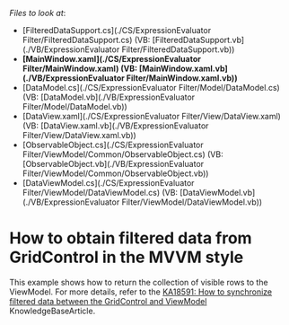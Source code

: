 <!-- default file list -->
*Files to look at*:

* [FilteredDataSupport.cs](./CS/ExpressionEvaluator Filter/FilteredDataSupport.cs) (VB: [FilteredDataSupport.vb](./VB/ExpressionEvaluator Filter/FilteredDataSupport.vb))
* **[MainWindow.xaml](./CS/ExpressionEvaluator Filter/MainWindow.xaml) (VB: [MainWindow.xaml.vb](./VB/ExpressionEvaluator Filter/MainWindow.xaml.vb))**
* [DataModel.cs](./CS/ExpressionEvaluator Filter/Model/DataModel.cs) (VB: [DataModel.vb](./VB/ExpressionEvaluator Filter/Model/DataModel.vb))
* [DataView.xaml](./CS/ExpressionEvaluator Filter/View/DataView.xaml) (VB: [DataView.xaml.vb](./VB/ExpressionEvaluator Filter/View/DataView.xaml.vb))
* [ObservableObject.cs](./CS/ExpressionEvaluator Filter/ViewModel/Common/ObservableObject.cs) (VB: [ObservableObject.vb](./VB/ExpressionEvaluator Filter/ViewModel/Common/ObservableObject.vb))
* [DataViewModel.cs](./CS/ExpressionEvaluator Filter/ViewModel/DataViewModel.cs) (VB: [DataViewModel.vb](./VB/ExpressionEvaluator Filter/ViewModel/DataViewModel.vb))
<!-- default file list end -->
# How to obtain filtered data from GridControl in the MVVM style


<p>This example shows how to return the collection of visible rows to the ViewModel. For more details, refer to the <a href="https://www.devexpress.com/Support/Center/p/KA18591">KA18591: How to synchronize filtered data between the GridControl and ViewModel</a> KnowledgeBaseArticle.</p>

<br/>



